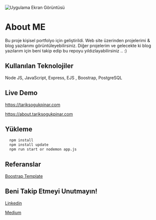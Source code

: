 


![Uygulama Ekran Görüntüsü](https://i.ibb.co/h7pz5ZK/Tar-k-So-ukp-nar-1.png)

  
# About ME

Bu proje kişisel portfolyo için geliştirildi. Web site üzerinden projelerimi & blog yazılarımı görüntüleyebilirsiniz. Diğer projelerim ve gelecekte ki  blog yazılarım için beni takip edip bu repoyu yıldızlayabilirsiniz .. :)



## Kullanılan Teknolojiler

Node JS, JavaScript, Express, EJS , Boostrap, PostgreSQL
  
## Live Demo
https://tariksogukpinar.com

https://about.tariksogukpinar.com
## Yükleme 

```bash 
  npm install
  npm install update
  npm run start or nodemon app.js
```
    
## Referanslar

[Boostrap Template](https://github.com/startbootstrap/startbootstrap-freelancer)

  
## Beni Takip Etmeyi Unutmayın!

[Linkedin](https://www.linkedin.com/in/tar%C4%B1k-so%C4%9Fukp%C4%B1nar/)

[Medium](https://medium.com/@tariksogukpinar)

  

